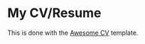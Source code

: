 # My CV/Resume
This is done with the [Awesome CV](https://github.com/posquit0/Awesome-CV) template.


